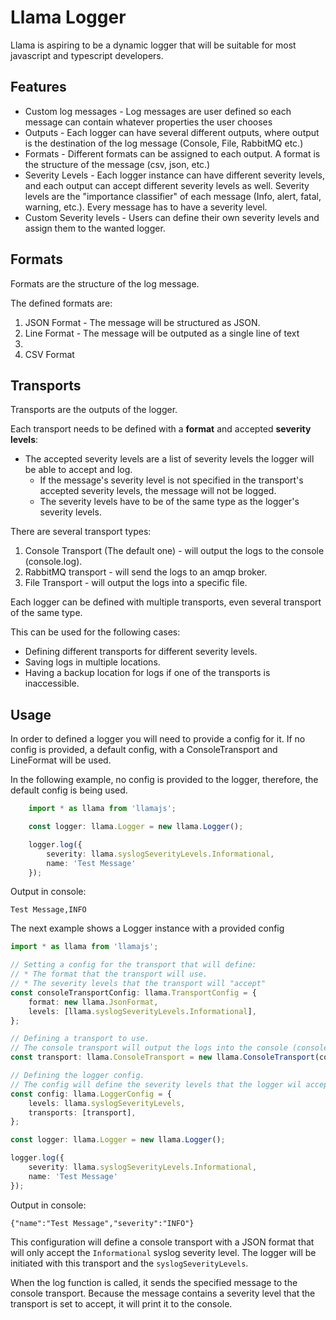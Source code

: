 # Llama Logger
Llama is aspiring to be a dynamic logger that will be suitable for most javascript and typescript developers.


## Features
* Custom log messages - Log messages are user defined so each message can contain whatever properties the user chooses
* Outputs - Each logger can have several different outputs, where output is the destination of the log message (Console, File, RabbitMQ etc.)
* Formats - Different formats can be assigned to each output. A format is the structure of the message (csv, json, etc.)
* Severity Levels - Each logger instance can have different severity levels, and each output can accept different severity levels as well. Severity levels are the "importance classifier" of each message (Info, alert, fatal, warning, etc.). Every message has to have a severity level.
* Custom Severity levels - Users can define their own severity levels and assign them to the wanted logger.


## Formats
Formats are the structure of the log message.

The defined formats are:
1. JSON Format - The message will be structured as JSON.
2. Line Format -  The message will be outputed as a single line of text
3. 
4. CSV Format

## Transports
Transports are the outputs of the logger.

Each transport needs to be defined with a **format** and accepted **severity levels**:
* The accepted severity levels are a list of severity levels the logger will be able to accept and log.
  * If the message's severity level is not specified in the transport's accepted severity levels, the message will not be logged.
  * The severity levels have to be of the same type as the logger's severity levels.
  

There are several transport types:
1. Console Transport (The default one) -  will output the logs to the console (console.log).
2. RabbitMQ transport - will send the logs to an amqp broker.
3. File Transport - will output the logs into a specific file.

Each logger can be defined with multiple transports, even several transport of the same type.

This can be used for the following cases:
* Defining different transports for different severity levels.
* Saving logs in multiple locations.
* Having a backup location for logs if one of the transports is inaccessible.

## Usage

In order to defined a logger you will need to provide a config for it.
If no config is provided, a default config, with a ConsoleTransport and LineFormat will be used.

In the following example, no config is provided to the logger, therefore, the default config is being used.
```typescript
    import * as llama from 'llamajs';

    const logger: llama.Logger = new llama.Logger();

    logger.log({
        severity: llama.syslogSeverityLevels.Informational, 
        name: 'Test Message'
    });
```

Output in console:
```
Test Message,INFO
```

The next example shows a Logger instance with a provided config

```typescript
import * as llama from 'llamajs';

// Setting a config for the transport that will define:
// * The format that the transport will use.
// * The severity levels that the transport will "accept"
const consoleTransportConfig: llama.TransportConfig = {
    format: new llama.JsonFormat,
    levels: [llama.syslogSeverityLevels.Informational],
};

// Defining a transport to use.
// The console transport will output the logs into the console (console.log).
const transport: llama.ConsoleTransport = new llama.ConsoleTransport(consoleTransportConfig);

// Defining the logger config.
// The config will define the severity levels that the logger wil accept and a list of transports to use.
const config: llama.LoggerConfig = {
    levels: llama.syslogSeverityLevels,
    transports: [transport],
};

const logger: llama.Logger = new llama.Logger();

logger.log({
    severity: llama.syslogSeverityLevels.Informational, 
    name: 'Test Message'
});
```

Output in console:
```
{"name":"Test Message","severity":"INFO"}
```

This configuration will define a console transport with a JSON format that will only accept the `Informational` syslog severity level.
The logger will be initiated with this transport and the `syslogSeverityLevels`.

When the log function is called, it sends the specified message to the console transport. Because the message contains a severity level that the transport is set to accept, it will print it to the console.






